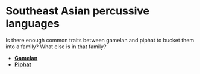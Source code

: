 Southeast Asian percussive languages
===

Is there enough common traits between gamelan and piphat to bucket them into a family? What else is in that family?

- [**Gamelan**](gamelan.md)
- [**Piphat**](piphat.md)
